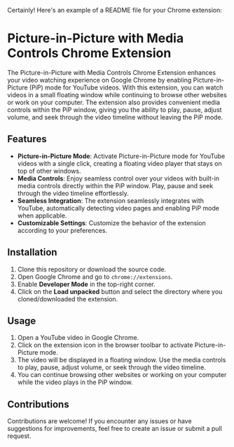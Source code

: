 Certainly! Here's an example of a README file for your Chrome extension:

# Picture-in-Picture with Media Controls Chrome Extension

The Picture-in-Picture with Media Controls Chrome Extension enhances your video watching experience on Google Chrome by enabling Picture-in-Picture (PiP) mode for YouTube videos. With this extension, you can watch videos in a small floating window while continuing to browse other websites or work on your computer. The extension also provides convenient media controls within the PiP window, giving you the ability to play, pause, adjust volume, and seek through the video timeline without leaving the PiP mode.

## Features

- **Picture-in-Picture Mode**: Activate Picture-in-Picture mode for YouTube videos with a single click, creating a floating video player that stays on top of other windows.
- **Media Controls**: Enjoy seamless control over your videos with built-in media controls directly within the PiP window. Play, pause and seek through the video timeline effortlessly.
- **Seamless Integration**: The extension seamlessly integrates with YouTube, automatically detecting video pages and enabling PiP mode when applicable.
- **Customizable Settings**: Customize the behavior of the extension according to your preferences.

## Installation

1. Clone this repository or download the source code.
2. Open Google Chrome and go to `chrome://extensions`.
3. Enable **Developer Mode** in the top-right corner.
4. Click on the **Load unpacked** button and select the directory where you cloned/downloaded the extension.

## Usage

1. Open a YouTube video in Google Chrome.
2. Click on the extension icon in the browser toolbar to activate Picture-in-Picture mode.
3. The video will be displayed in a floating window. Use the media controls to play, pause, adjust volume, or seek through the video timeline.
4. You can continue browsing other websites or working on your computer while the video plays in the PiP window.

## Contributions

Contributions are welcome! If you encounter any issues or have suggestions for improvements, feel free to create an issue or submit a pull request.

